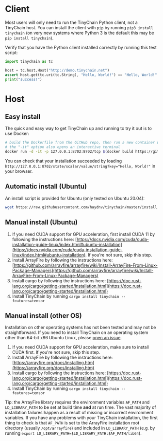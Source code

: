 # Client

Most users will only need to run the TinyChain Python client, not a TinyChain host. You can install the client with `pip` by running `pip3 install tinychain` (on very new systems where Python 3 is the default this may be `pip install tinychain`).

Verify that you have the Python client installed correctly by running this test script:

```python
import tinychain as tc

host = tc.host.Host("http://demo.tinychain.net")
assert host.get(tc.uri(tc.String), "Hello, World!") == "Hello, World!"
print("success!")
```

# Host

## Easy install

The quick and easy way to get TinyChain up and running to try it out is to use Docker:

```bash
# build the Dockerfile from the GitHub repo, then run a new container with TinyChain listening on host port 8702
# the "-it" option also opens an interactive terminal
docker run -d -it -p 127.0.0.1:8702:8702/tcp $(docker build https://github.com/haydnv/tinychain.git -q)
```

You can check that your installation succeeded by loading `http://127.0.0.1:8702/state/scalar/value/string?key="Hello, World!"` in your browser.

## Automatic install (Ubuntu)

An install script is provided for Ubuntu (only tested on Ubuntu 20.04):

```bash
wget https://raw.githubusercontent.com/haydnv/tinychain/master/install.sh | sh
```

## Manual install (Ubuntu)

1. If you need CUDA support for GPU acceleration, first install CUDA 11 by following the instructions here:
[https://docs.nvidia.com/cuda/cuda-installation-guide-linux/index.html#ubuntu-installation](https://docs.nvidia.com/cuda/cuda-installation-guide-linux/index.html#ubuntu-installation).
If you're not sure, skip this step.
2. Install ArrayFire by following the instructions here: [https://github.com/arrayfire/arrayfire/wiki/Install-ArrayFire-From-Linux-Package-Managers](https://github.com/arrayfire/arrayfire/wiki/Install-ArrayFire-From-Linux-Package-Managers)
3. Install cargo by following the instructions here: [https://doc.rust-lang.org/cargo/getting-started/installation.html](https://doc.rust-lang.org/cargo/getting-started/installation.html)
4. Install TinyChain by running `cargo install tinychain --features=tensor`

## Manual install (other OS)

Installation on other operating systems has not been tested and may not be straightforward. If you need to install TinyChain on an operating system other than 64-bit x86 Ubuntu Linux, please [open an issue](https://github.com/haydnv/tinychain/issues).

1. If you need CUDA support for GPU acceleration, make sure to install CUDA first. If you're not sure, skip this step.
2. Install ArrayFire by following the instructions here: [https://arrayfire.org/docs/installing.htm](https://arrayfire.org/docs/installing.htm)
3. Install cargo by following the instructions here: [https://doc.rust-lang.org/cargo/getting-started/installation.html](https://doc.rust-lang.org/cargo/getting-started/installation.html)
4. Install TinyChain by running `cargo install tinychain --features=tensor`


Tip: the ArrayFire library requires the environment variables `AF_PATH` and `LD_LIBRARY_PATH` to be set at build time **and** at run time.
The vast majority of installation failures happen as a result of missing or incorrect environment variables.
If you have any problems with your TinyChain installation, the first thing to check is that `AF_PATH` is set to the ArrayFire installation root directory (usually `/opt/arrayfire`)
and included in `LD_LIBRARY_PATH` (e.g. by running `export LD_LIBRARY_PATH=$LD_LIBRARY_PATH:$AF_PATH/lib64`).

